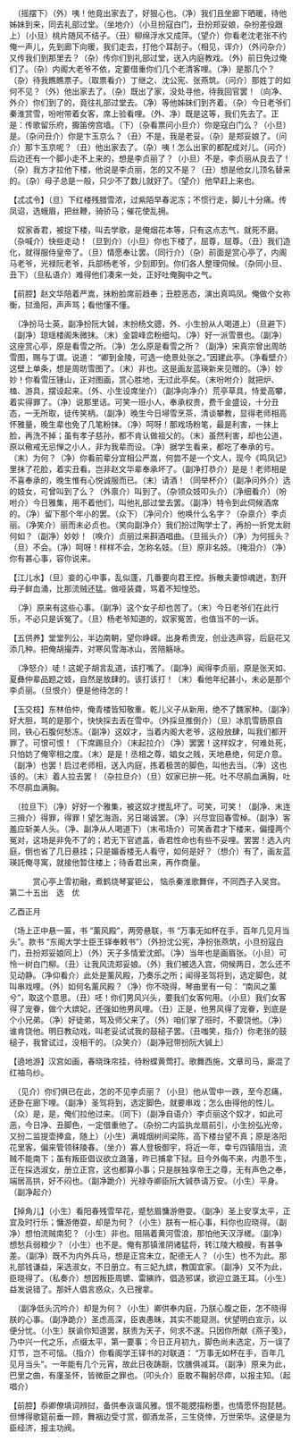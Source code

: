 <!-- { "loadSidebar": true } -->
　（摇摆下）（外）咦！他竟出家去了，好狠心也。（净）我们且坐廊下晒暖，待他姊妹到来，同去礼部过堂。（坐地介）（小旦扮寇白门，丑扮郑妥娘，杂扮差役跟上）（小旦）桃片随风不结子。（丑）柳绵浮水又成萍。（望介）你看老沈老张不约俺一声儿，先到廊下向暖，我们走去，打他个耳刮子。（相见，诨介）（外问杂介）又传我们到那里去？（杂）传你们到礼部过堂，送入内庭教戏。（外）前日免过俺们了。（杂）内阁大老爷不依，定要借重你们几个老清客哩。（净）是那几个？（杂）待我瞧瞧票子。（取票看介）丁继之、沈公宪、张燕筑。（问介）那姓丁的如何不见？（外）他出家去了。（杂）既出了家，没处寻他，待我回官罢！（向净、外介）你们到了的，竟往礼部过堂去。（净）等他姊妹们到齐着。（杂）今日老爷们秦淮赏雪，吩咐带着女客，席上验看哩。（外、净）既是这等，我们先去了。正是：传歌留乐府，擫笛傍宫墙。（下）（杂看票问小旦介）你是寇白门么？（小旦）是。（杂问丑介）你是卞玉京么？（丑）不是，我是老妥。（杂）是郑妥娘了。（问介）那卞玉京呢？（丑）他出家去了。（杂）咦！怎么出家的都配成对儿。（问介）后边还有一个脚小走不上来的，想是李贞丽了？（小旦）不是，李贞丽从良去了！（杂）我方才拉他下楼，他说是李贞丽，怎的又不是？（丑）想是他女儿顶名替来的。（杂）母子总是一般，只少不了数儿就好了。（望介）他早赶上来也。

【忒忒令】（旦）下红楼残腊雪浓，过紫陌早春泥冻；不惯行走，脚儿十分痛。传凤诏，选蛾眉，把丝鞭，骑骄马；催花使乱拥。

　奴家香君，被捉下楼，叫去学歌，是俺烟花本等，只有这点志气，就死不磨。（杂喊介）快些走动！（旦到介）（小旦）你也下楼了，屈尊，屈尊。（丑）我们造化，就得服侍皇帝了。（旦）情愿奉让罢。（同行介）（杂）前面是赏心亭了，内阁马老爷，光禄阮老爷，兵部杨老爷，少刻即到。你们各人整理伺候。（杂同小旦、丑下）（旦私语介）难得他们凑来一处，正好吐俺胸中之气。

【前腔】赵文华陪着严嵩，抹粉脸席前趋奉；丑腔恶态，演出真鸣凤。俺做个女祢衡，挝渔阳，声声骂；看他懂不懂。

　（净扮马士英，副净扮阮大铖，末扮杨文骢，外、小生扮从人喝道上）（旦避下）（副净）琼瑶楼阁朱微抹。（末）金碧峰峦粉细勾。（净）好一派雪景也。（副净）这座赏心亭，原是看雪之所。（净）怎么原是看雪之所？（副净）宋真宗曾出周昉雪图，赐与丁谓。说道： “卿到金陵，可选一绝景处张之。”因建此亭。（净看壁介）这壁上单条，想是周昉雪图了。（末）非也。这是画友蓝瑛新来见赠的。（净）妙妙！你看雪压锺山，正对图画，赏心胜地，无过此亭矣。（末吩咐介）就把炉、榼、游具，摆设起来。（外、小生设席坐介）（副净向净介）荒亭草具，恃爱高攀，着实得罪了。（净）说那里话。可笑一班小人，奉承权贵，费千金盛设，十分丑态，一无所取，徒传笑柄。（副净）晚生今日埽雪烹茶，清谈攀教，显得老师相高怀雅量，晚生辈也免了几笔粉抹。（净）呵呀！那戏场粉笔，最是利害，一抹上脸，再洗不掉；虽有孝子慈孙，都不肯认做祖父的。（末）虽然利害，却也公道，原以儆戒无忌惮之小人，非为我辈而设。（净）据学生看来，都吃了奉承的亏。（末）为何？（净）你看前辈分宜相公严嵩，何尝不是一个文人，现今《鸣凤记》里抹了花脸，着实丑看。岂非赵文华辈奉承坏了。（副净打恭介）是是！老师相是不喜奉承的，晚生惟有心悦诚服而已。（末）请酒！（同举杯介）（副净问外介）选的妓女，可曾叫到了么？（外禀介）叫到了。（杂领众妓叩头介）（净细看介）（吩咐介）今日雅集，用不着他们，叫他礼部过堂去罢。（副净）特令到此伺候酒席的。（净）留下那个年小的罢。（众下）（净问介）他唤什么名字？（杂禀介）李贞丽。（净笑介）丽而未必贞也。（笑向副净介）我们扮过陶学士了，再扮一折党太尉何如？（副净）妙妙！（唤介）贞丽过来斟酒唱曲。（旦摇头介）（净）为何摇头？（旦）不会。（净）呵呀！样样不会，怎称名妓。（旦）原非名妓。（掩泪介）（净）你有甚心事，容你说来。

【江儿水】（旦）妾的心中事，乱似蓬，几番要向君王控。拆散夫妻惊魂迸，割开母子鲜血涌，比那流贼还猛。做哑装聋，骂着不知惶恐。

　（净）原来有这些心事。（副净）这个女子却也苦了。（末）今日老爷们在此行乐，不必只是诉冤了。（旦）杨老爷知道的，奴家冤苦，也值当不的一诉。

【五供养】堂堂列公，半边南朝，望你峥嵘。出身希贵宠，创业选声容，后庭花又添几种。把俺胡撮弄，对寒风雪海冰山，苦陪觞咏。

　（净怒介）唗！这妮子胡言乱道，该打嘴了。（副净）闻得李贞丽，原是张天如、夏彝仲辈品题之妓，自然是放肆的。该打该打！（末）看他年纪甚小，未必是那个李贞丽。（旦恨介）便是他待怎的！

【玉交枝】东林伯仲，俺青楼皆知敬重。乾儿义子从新用，绝不了魏家种。（副净）好大胆，骂的是那个，快快採去丢在雪中。（外採旦推倒介）（旦）冰肌雪肠原自同，铁心石腹何愁冻。（副净）这奴才，当着内阁大老爷，这般放肆，叫我们都开罪了。可恨可恨！（下席踢旦介）（末起拉介）（净）罢罢！这样奴才，何难处死，只怕妨了俺宰相之度。（末）是是！丞相之尊，娼女之贱，天地悬绝，何足介意。（副净）也罢！启过老师相，送入内庭，拣着极苦的脚色，叫他去当。（净）这也该的。（末）着人拉去罢！（杂拉旦介）（旦）奴家已拚一死。吐不尽鹃血满胸，吐不尽鹃血满胸。

　（拉旦下）（净）好好一个雅集，被这奴才搅乱坏了。可笑，可笑！（副净、末连三揖介）得罪，得罪！望乞海涵，另日竭诚罢。（净）兴尽宜回春雪棹。（副净）客羞应斩美人头。（净、副净从人喝道下）（末弔场介）可笑香君才下楼来，偏撞两个冤对，这场是非免不了的；若无下官遮盖，香君性命也有些不妥哩。罢罢！选入内庭，倒也省了几日悬挂；只是媚香楼无人看守，如何是好？（想介）有了，画友蓝瑛託俺寻寓，就接他暂住楼上；待香君出来，再作商量。

　　　赏心亭上雪初融，煮鹤烧琴宴钜公，
恼杀秦淮歌舞伴，不同西子入吴宫。
第二十五出　选　优

乙酉正月

（场上正中悬一匾，书 “薰风殿”，两旁悬联，书 “万事无如杯在手，百年几见月当头”。款书 “东阁大学士臣王铎奉敕书”）（外扮沈公宪，净扮张燕筑，小旦扮寇白门，丑扮郑妥娘同上）（外）天子多情爱沈郎。（净）当年也是画眉张。（小旦）可怜一树白门柳。（丑）让我风流郑妥娘。（外）我们被选入宫，伺候两日，怎么还不见动静。（净仰看介）此处是薰风殿，乃奏乐之所；闻得圣驾将到，选定脚色，就叫串戏哩。（外）如何名薰风殿？（净）你不晓得，琴曲里有一句： “南风之薰兮”，取这个意思。（丑）呸！你们男风兴头，要我们女客何用。（小旦）我们女客得了宠眷，做个大嫔妃，还强如他男风哩。（丑）正是，他男风得了宠眷，到底是个小兄弟。（净）好徒弟，骂及师父来了。（外）咱们掌了班时，不要饶他。（净）谁肯饶他。明日教动戏，叫老妥试试我的鼓槌子罢。（丑嗤笑，指介）你老张的鼓槌子，我曾试过，没相干的。（众笑介）（副净冠带扮阮大铖上）

【遶地游】汉宫如画，春晓珠帘挂，待粉蝶黄莺打。歌舞西施，文章司马，廝混了红袖乌纱。

　（见介）你们俱已在此，怎的不见李贞丽？（小旦）他从雪中一跌，至今忍痛，还卧在廊下哩。（副净）圣驾将到，选定脚色，就要串戏；怎么由得他的性儿。（众）是，是，俺们拉他过来。（同下）（副净自语介）李贞丽这个奴才，如此可恶，今日净、丑脚色，一定借重他了。（杂扮二内监执龙扇前引，小生扮弘光帝，又扮二监提壶捧盒，随上）（小生）满城烟树间梁陈，高下楼台望不真；原是洛阳花里客，偏来管领秣陵春。（坐介）寡人登极御宇，将近一年，幸亏四镇阻当，流贼不能南下；虽有叛臣倡议欲立潞藩，昨已捕拿下狱。目今外侮不来，内患不生，正在採选淑女，册立正宫，这也都算小事；只是朕独享帝王之尊，无有声色之奉，端居高拱，好不闷也。（副净跪介）光禄寺卿臣阮大铖恭请万安。（小生）平身。（副净起介）

【掉角儿】（小生）看阳春残雪早花，蹙愁眉慵游倦耍。（副净）圣上安享太平，正宜及时行乐；慵游倦耍，却是为何？（小生）朕有一桩心事，料你也应晓得。（副净）想怕流贼南犯？（小生）非也。阻隔着黄河雪浪，那怕他天汉浮槎。（副净）想愁兵弱粮少？（小生）也不是。俺有那镇淮阴诸猛将，转江陵大粮艘，有甚争差。（副净）既不为内外兵马，想是正宫未立，配德无人？（小生）也不为此。那礼部钱谦益，采选淑女，不日册立。有三妃九嫔，教国宜家。（副净）又不为此，臣晓得了。（私奏介）想因叛臣周镳、雷縯祚，倡造邪谋，欲迎立潞王耳。（小生）益发说错了。那奸人倡言惑众，久已搜拿。

　（副净低头沉吟介）却是为何？（小生）卿供奉内庭，乃朕心腹之臣，怎不晓得朕的心事。（副净跪介）圣虑高深，臣衷愚昧，其实不能窥测。伏望明白宣示，以便分忧。（小生）朕谕你知道罢，朕贵为天子，何求不遂。只因你所献《燕子笺》，乃中兴一代之乐，点缀太平，第一要事；今日正月初九，脚色尚未选定，万一误了灯节，岂不可恼。（指介）你看阁学王铎书的对联道： “万事无如杯在手，百年几见月当头”。一年能有几个元宵，故此日夜踌蹰，饮膳俱减耳。（副净）原来为此，巴里之曲，有廑圣怀，皆微臣之罪也。（叩头介）臣敢不鞠躬尽瘁，以报主知。（起唱介）

【前腔】忝卿僚填词辨挝，备供奉诙谐风雅。恨不能腮描粉墨，也情愿怀抱琵琶。但博得歌筵前垂一顾，舞裀边受寸赏，御酒龙茶，三生侥倖，万世荣华。这便是为臣经济，报主功阀。

